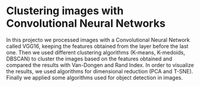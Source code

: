 # Clustering images with Convolutional Neural Networks

In this projecto we processed images with a Convolutional Neural Network called VGG16, keeping the features obtained from the layer before the last one. Then we used different clustering algorithms (K-means, K-medoids, DBSCAN) to cluster the images based on the features obtained and compared the results with Van-Dongen and Rand Index. In order to visualize the results, we used algorithms for dimensional reduction (PCA and T-SNE). Finally we applied some algorithms used for object detection in images.